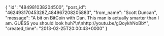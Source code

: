  {
   "id": "484981038204500",
   "post_id": "462493170453287_484967208205883",
   "from_name": "Scott Duncan",
   "message": "A bit on BitCoin with Dan. This man is actually smarter than I am. GUESS you should look huh?\n\nhttp://youtu.be/gQoykhNoBbY",
   "created_time": "2013-02-25T20:00:43+0000"
 }
